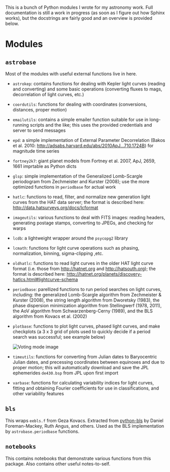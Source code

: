 This is a bunch of Python modules I wrote for my astronomy work. Full
documentation is still a work in progress (as soon as I figure out how Sphinx
works), but the docstrings are fairly good and an overview is provided below.

# Modules

## ```astrobase```

Most of the modules with useful external functions live in here.

- ```astrokep```: contains functions for dealing with Kepler light curves
  (reading and converting) and some basic operations (converting fluxes to mags,
  decorrelation of light curves, etc.)

- ```coordutils```: functions for dealing with coordinates (conversions,
  distances, proper motion)

- ```emailutils```: contains a simple emailer function suitable for use in
  long-running scripts and the like; this uses the provided credentials and
  server to send messages

- ```epd```: a simple implementation of External Parameter Decorrelation (Bakos
  et al. 2010: http://adsabs.harvard.edu/abs/2010ApJ...710.1724B) for magnitude
  time series

- ```fortney2k7```: giant planet models from Fortney et al. 2007, ApJ, 2659,
  1661 imprtable as Python dicts

- ```glsp```: simple implementation of the Generalized Lomb-Scargle periodogram
  from Zechmeister and Kurster (2008); use the more optimized functions in
  ```periodbase``` for actual work

- ```hatlc```: functions to read, filter, and normalize new generation light
  curves from the HAT data server; the format is described here:
  http://data.hatsurveys.org/docs/lcformat

- ```imageutils```: various functions to deal with FITS images: reading headers,
  generating postage stamps, converting to JPEGs, and checking for warps

- ```lcdb```: a lightweight wrapper around the ```psycopg2``` library

- ```lcmath```: functions for light curve operations such as phasing,
  normalization, binning, sigma-clipping ,etc.

- ```oldhatlc```: functions to read light curves in the older HAT light curve
  format (i.e. those from http://hatnet.org and http://hatsouth.org); the format
  is described here:
  http://hatnet.org/planets/discovery-hatlcs.html#lightcurve-schema

- ```periodbase```: parellized functions to run period searches on light curves,
  including: the generalized Lomb-Scargle algorithm from Zechmeister & Kurster
  (2008), the string length algorithm from Dworetsky (1983), the phase
  dispersion minimization algorithm from Stellingwerf (1978, 2011), the AoV
  algorithm from Schwarzenberg-Cerny (1989), and the BLS algorithm from Kovacs
  et al. (2002)

- ```plotbase```: functions to plot light curves, phased light curves, and make
  checkplots (a 3 x 3 grid of plots used to quickly decide if a period search
  was successful; see example below)

  ![Voting mode image](astrobase/data/checkplot-example.png?raw=true)

- ```timeutils```: functions for converting from Julian dates to Baryocentric
  Julian dates, and precessing coordinates between equinoxes and due to proper
  motion; this will automatically download and save the JPL ephemerides
  ```de430.bsp``` from JPL upon first import

- ```varbase```: functions for calculating variability indices for light curves,
  fitting and obtaining Fourier coefficients for use in classifications, and
  other variability features

## ``bls``

This wraps ```eebls.f``` from Geza Kovacs. Extracted from
[python-bls](http://github.com/dfm/python-bls) by Daniel Foreman-Mackey, Ruth
Angus, and others. Used as the BLS implementation by ```astrobase.periodbase```
functions.

## ```notebooks```

This contains notebooks that demonstrate various functions from this
package. Also contains other useful notes-to-self.
